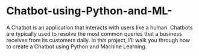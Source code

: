 # Chatbot-using-Python-and-ML-
A Chatbot is an application that interacts with users like a human. Chatbots are typically used to resolve the most common queries that a business receives from its customers daily. In this project, I’ll walk you through how to create a Chatbot using Python and Machine Learning.
